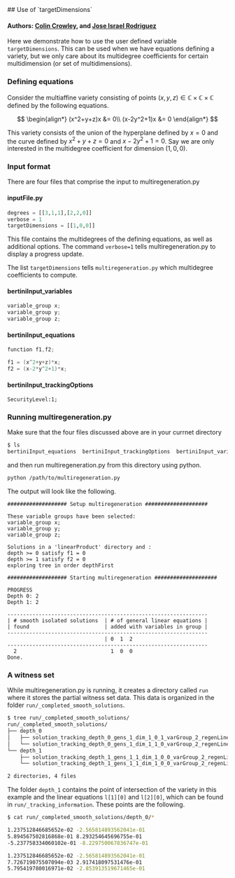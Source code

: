 <link rel="stylesheet" href="modest.css">
<style>
pre, code, pre code {
  max-height: 400px;
}
</style>
## Use of `targetDimensions`

#### Authors: [Colin Crowley](https://sites.google.com/view/colincrowley/home), and [Jose Israel Rodriguez](https://www.math.wisc.edu/~jose/)

Here we demonstrate how to use the user defined variable 
`targetDimensions`. This can be used when we have equations defining a 
variety, but we only care about its multidegree coefficients for certain 
multidimension (or set of multidimensions).

### Defining equations

Consider the multiaffine variety consisting of points $(x,y,z) \in 
\mathbb{C} \times \mathbb{C} \times \mathbb{C}$ defined by the following 
equations.

$$
\begin{align*}
(x^2+y+z)x &= 0\\
(x-2y^2+1)x &= 0
\end{align*}
$$


This variety consists of the union of the hyperplane defined by $x=0$ 
and the curve defined by $x^2 + y + z = 0$ and $x-2y^2+1=0$. Say we are 
only interested in the multidegree coefficient for dimension $(1,0,0)$.


### Input format

There are four files that comprise the input to multiregeneration.py

#### inputFile.py
```python
degrees = [[3,1,1],[2,2,0]]
verbose = 1
targetDimensions = [[1,0,0]]
```
This file contains the multidegrees of the defining equations, as well 
as additional options. The command `verbose=1` tells 
multiregeneration.py to display a progress update.

The list `targetDimensions` tells `multiregeneration.py` which 
multidegree coefficients to compute.

#### bertiniInput_variables
```c
variable_group x;
variable_group y;
variable_group z;
```
#### bertiniInput_equations
```c
function f1,f2;

f1 = (x^2+y+z)*x;
f2 = (x-2*y^2+1)*x;

```
#### bertiniInput_trackingOptions
```
SecurityLevel:1;
```

### Running multiregeneration.py

Make sure that the four files discussed above are in your currnet 
directory
```bash
$ ls
bertiniInput_equations  bertiniInput_trackingOptions  bertiniInput_variables  inputFile.py
```
and then run multiregeneration.py from this directory using python.
```bash
python /path/to/multiregeneration.py
```
The output will look like the following.
```
################### Setup multiregeneration ####################

These variable groups have been selected:
variable_group x;
variable_group y;
variable_group z;

Solutions in a 'linearProduct' directory and :
depth >= 0 satisfy f1 = 0
depth >= 1 satisfy f2 = 0
exploring tree in order depthFirst

################### Starting multiregeneration ####################

PROGRESS
Depth 0: 2
Depth 1: 2

----------------------------------------------------------------
| # smooth isolated solutions  | # of general linear equations |
| found                        | added with variables in group |
----------------------------------------------------------------
                               | 0  1  2
----------------------------------------------------------------
  2                              1  0  0  
Done.
```

### A witness set
While multiregeneration.py is running, it creates a directory called 
`run` where it stores the partial witness set data. This data is 
organized in the folder `run/_completed_smooth_solutions`.
```bash
$ tree run/_completed_smooth_solutions/
run/_completed_smooth_solutions/
├── depth_0
│   ├── solution_tracking_depth_0_gens_1_dim_1_0_1_varGroup_2_regenLinear_0_pointId_261562148744_467834493564
│   └── solution_tracking_depth_0_gens_1_dim_1_1_0_varGroup_2_regenLinear_0_pointId_261562148744_699550604641
└── depth_1
    ├── solution_tracking_depth_1_gens_1_1_dim_1_0_0_varGroup_2_regenLinear_0_pointId_699550604641_304186546591
    └── solution_tracking_depth_1_gens_1_1_dim_1_0_0_varGroup_2_regenLinear_0_pointId_699550604641_561923727441

2 directories, 4 files
```

The folder `depth_1` contains the point of intersection of 
the variety in this example and the 
linear equations `l[1][0]` and `l[2][0]`, which can be found in 
`run/_tracking_information`.
These points are the following.
```bash 
$ cat run/_completed_smooth_solutions/depth_0/*

1.237512846685652e-02 -2.565814893562041e-01
5.894567502816868e-01 8.293254645696755e-01
-5.237758334060102e-01 -8.229750067836747e-01

1.237512846685652e-02 -2.565814893562041e-01
7.726719075507094e-03 2.917418097531476e-01
5.795419780016971e-02 -2.853913519671465e-01
```
